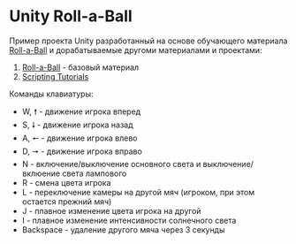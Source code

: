 # Unity Roll-a-Ball 
 Пример проекта Unity разработанный на основе обучающего материала [Roll-a-Ball](https://learn.unity.com/project/roll-a-ball?language=en) и дорабатываемые другоми материалами и проектами:
1. [Roll-a-Ball](https://learn.unity.com/project/roll-a-ball?language=en) - базовый материал
2. [Scripting Tutorials](https://learn.unity.com/project/beginner-gameplay-scripting?language=en)

Команды клавиатуры:
- W, &#129045; - движение игрока вперед
- S, &#129047; - движение игрока назад
- A, &#129044; - движение игрока влево
- D, &#129046; - движение игрока вправо
- N - включение/выключение основного света и выключение/вклюение света лампового
- R - смена цвета игрока
- L - переключение камеры на другой мяч (игроком, при этом остается прежний мяч)
- J - плавное изменение цвета игрока на другой
- I - плавное изменение интенсивности солнечного света
- Backspace - удаление другого мяча через 3 секунды


